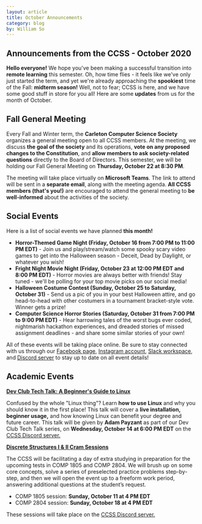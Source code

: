 ```yaml
---
layout: article
title: October Announcements
category: blog
by: William So
---
```


<h2>Announcements from the CCSS - October 2020</h2>

<p><b>Hello everyone!</b> We hope you've been making a successful transition into <b>remote learning</b> this semester. Oh, how time flies - it feels like we've only just started the term, and yet we're already approaching the <b>spookiest</b> time of the Fall: <b>midterm season!</b> Well, not to fear; CCSS is here, and we have some good stuff in store for you all! Here are some <b>updates</b> from us for the month of October.</p>

<h2>Fall General Meeting</h2>

<p>Every Fall and Winter term, the <b>Carleton Computer Science Society</b> organizes a general meeting open to all CCSS members. At the meeting, we discuss <b>the goal of the society</b> and its operations, <b>vote on any proposed changes to the Constitution</b>, and <b>allow members to ask society-related questions</b> directly to the Board of Directors. This semester, we will be holding our Fall General Meeting on <b>Thursday, October 22 at 8:30 PM</b>.</p>

The meeting will take place virtually on <b>Microsoft Teams</b>. The link to attend will be sent in a <b>separate email</b>, along with the meeting agenda. <b>All CCSS members (that's you!)</b> are encouraged to attend the general meeting to <b>be well-informed</b> about the activities of the society.

<h2>Social Events</h2>

Here is a list of social events we have planned <b>this month!</b>
<ul>
<li><b>Horror-Themed Game Night (Friday, October 16 from 7:00 PM to 11:00 PM EDT)</b> - Join us and play/stream/watch some spooky scary video games to get into the Halloween season - Deceit, Dead by Daylight, or whatever you wish!</li>
<li><b>Fright Night Movie Night (Friday, October 23 at 12:00 PM EDT and 8:00 PM EDT)</b> - Horror movies are always better with friends! Stay tuned - we'll be polling for your top movie picks on our social media!</li>
<li><b>Halloween Costume Contest (Sunday, October 25 to Saturday, October 31)</b> - Send us a pic of you in your best Halloween attire, and go head-to-head with other costumers in a tournament bracket-style vote. Winner gets a prize!</li>
<li><b>Computer Science Horror Stories (Saturday, October 31 from 7:00 PM to 9:00 PM EDT)</b> - Hear harrowing tales of the worst bugs ever coded, nightmarish hackathon experiences, and dreaded stories of missed assignment deadlines - and share some similar stories of your own!</li>
</ul>
<p>All of these events will be taking place online. Be sure to stay connected with us through our <a href="https://www.facebook.com/CarletonComputerScienceSociety/">Facebook page</a>, <a href="https://www.instagram.com/carletoncss/">Instagram account</a>, <a href="https://app.slack.com/client/T031C65PT">Slack workspace</a>, and <a href="https://discord.com/invite/VdxStVE">Discord server</a> to stay up to date on all event details!</p>

<h2>Academic Events</h2>

<b><u>Dev Club Tech Talk: A Beginner's Guide to Linux</u></b>

<p>Confused by the whole "Linux thing"? Learn <b>how to use Linux</b> and why you should know it in the first place! This talk will cover a <b>live installation, beginner usage,</b> and how knowing Linux can benefit your degree and future career. This talk will be given by <b>Adam Payzant</b> as part of our Dev Club Tech Talk series, on <b>Wednesday, October 14 at 6:00 PM EDT</b> on the <a href="https://discord.com/invite/VdxStVE">CCSS Discord server.</a></p>

<b><u>Discrete Structures I & II Cram Sessions</u></b>

The CCSS will be facilitating a day of extra studying in preparation for the upcoming tests in COMP 1805 and COMP 2804. We will brush up on some core concepts, solve a series of preselected practice problems step-by-step, and then we will open the event up to a freeform work period, answering additional questions at the student’s request.
<ul>
<li>COMP 1805 session: <b>Sunday, October 11 at 4 PM EDT</b></li>
<li>COMP 2804 session: <b>Sunday, October 18 at 4 PM EDT</b></li>
</ul>
These sessions will take place on the  <a href="https://discord.com/invite/VdxStVE">CCSS Discord server.</a> 